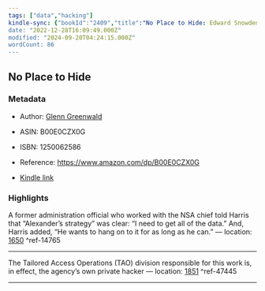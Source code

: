 ```yaml
---
tags: ["data","hacking"]
kindle-sync: {"bookId":"2409","title":"No Place to Hide: Edward Snowden, the NSA, and the U.S. Surveillance State","author":"Glenn Greenwald","asin":"B00E0CZX0G","lastAnnotatedDate":"2015-02-28","bookImageUrl":"https://m.media-amazon.com/images/I/717C3YRXF9L._SY160.jpg","highlightsCount":2}
date: "2022-12-28T16:09:49.000Z"
modified: "2024-09-20T04:24:15.000Z"
wordCount: 86
---
```

## No Place to Hide
### Metadata

* Author: [Glenn Greenwald](https://www.amazon.com/Glenn-Greenwald/e/B00O2CN5ZE/ref=dp_byline_cont_ebooks_1)

* ASIN: B00E0CZX0G

* ISBN: 1250062586

* Reference: <https://www.amazon.com/dp/B00E0CZX0G>

* [Kindle link](kindle://book?action=open&asin=B00E0CZX0G)

### Highlights

A former administration official who worked with the NSA chief told Harris that “Alexander’s strategy” was clear: “I need to get all of the data.” And, Harris added, “He wants to hang on to it for as long as he can.” — location: [1650](kindle://book?action=open&asin=B00E0CZX0G&location=1650) ^ref-14765

---

The Tailored Access Operations (TAO) division responsible for this work is, in effect, the agency’s own private hacker — location: [1851](kindle://book?action=open&asin=B00E0CZX0G&location=1851) ^ref-47445

---
